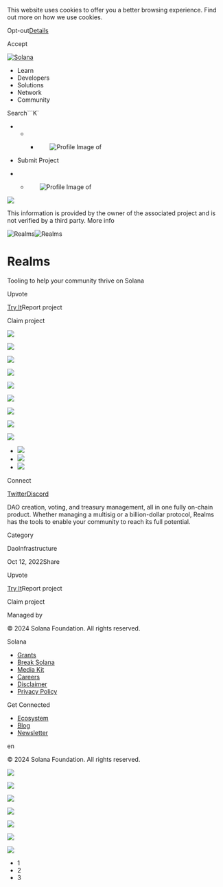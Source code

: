 This website uses cookies to offer you a better browsing experience. Find out
more on how we use cookies.

Opt-out[Details](/privacy-policy#collection-of-information)

Accept

[![Solana](/_next/static/media/logotype.e4df684f.svg)](/)

  * Learn
  * Developers
  * Solutions
  * Network
  * Community

Search```K`

  *   *   * ![](data:image/svg+xml,%3csvg%20xmlns=%27http://www.w3.org/2000/svg%27%20version=%271.1%27%20width=%2728%27%20height=%2728%27/%3e)![Profile Image of ](/_next/static/media/ecosystem_user.7ebb52fa.svg)

  * Submit Project
  *   * ![](data:image/svg+xml,%3csvg%20xmlns=%27http://www.w3.org/2000/svg%27%20version=%271.1%27%20width=%2728%27%20height=%2728%27/%3e)![Profile Image of ](/_next/static/media/ecosystem_user.7ebb52fa.svg)

![](/_next/image?url=%2F_next%2Fstatic%2Fmedia%2Fhero.631479cd.png&w=3840&q=75)

This information is provided by the owner of the associated project and is not
verified by a third party. More info

![Realms](/_next/image?url=%2Fapi%2Fprojectimg%2Fcl95t9bii198309la818ljkdg%3Ftype%3DLOGO&w=3840&q=75)![Realms](/_next/image?url=%2Fapi%2Fprojectimg%2Fcl95t9bii198309la818ljkdg%3Ftype%3DLOGO&w=3840&q=75)

# Realms

Tooling to help your community thrive on Solana

Upvote

[Try It](https://realms.today/)Report project

Claim project

![](/api/projectimg/cl95t9bii198309la818ljkdg?type=IMG&number=0)

![](/api/projectimg/cl95t9bii198309la818ljkdg?type=IMG&number=1)

![](/api/projectimg/cl95t9bii198309la818ljkdg?type=IMG&number=2)

![](/api/projectimg/cl95t9bii198309la818ljkdg?type=IMG&number=0)

![](/api/projectimg/cl95t9bii198309la818ljkdg?type=IMG&number=1)

![](/api/projectimg/cl95t9bii198309la818ljkdg?type=IMG&number=2)

![](/api/projectimg/cl95t9bii198309la818ljkdg?type=IMG&number=0)

![](/api/projectimg/cl95t9bii198309la818ljkdg?type=IMG&number=1)

![](/api/projectimg/cl95t9bii198309la818ljkdg?type=IMG&number=2)

  * ![](/_next/image?url=%2Fapi%2Fprojectimg%2Fcl95t9bii198309la818ljkdg%3Ftype%3DIMG%26number%3D0&w=3840&q=75)
  * ![](/_next/image?url=%2Fapi%2Fprojectimg%2Fcl95t9bii198309la818ljkdg%3Ftype%3DIMG%26number%3D1&w=3840&q=75)
  * ![](/_next/image?url=%2Fapi%2Fprojectimg%2Fcl95t9bii198309la818ljkdg%3Ftype%3DIMG%26number%3D2&w=3840&q=75)

Connect

[Twitter](https://twitter.com/Realms_DAOs)[Discord](https://discord.com/invite/6UZHcNJFr8)

DAO creation, voting, and treasury management, all in one fully on-chain
product. Whether managing a multisig or a billion-dollar protocol, Realms has
the tools to enable your community to reach its full potential.

Category

DaoInfrastructure

Oct 12, 2022Share

Upvote

[Try It](https://realms.today/)Report project

Claim project

Managed by

[](/)

[](/youtube)[](/twitter)[](/discord)[](/reddit)[](/github)[](/telegram)

© 2024 Solana Foundation. All rights reserved.

Solana

  * [Grants](https://solana.org/grants)
  * [Break Solana](https://break.solana.com/)
  * [Media Kit](/branding)
  * [Careers](https://jobs.solana.com/)
  * [Disclaimer](/tos)
  * [Privacy Policy](/privacy-policy)

Get Connected

  * [Ecosystem](/ecosystem)
  * [Blog](/news)
  * [Newsletter](/newsletter)

en

© 2024 Solana Foundation. All rights reserved.

![](/api/projectimg/cl95t9bii198309la818ljkdg?type=IMG&number=2)

![](/api/projectimg/cl95t9bii198309la818ljkdg?type=IMG&number=0)

![](/api/projectimg/cl95t9bii198309la818ljkdg?type=IMG&number=1)

![](/api/projectimg/cl95t9bii198309la818ljkdg?type=IMG&number=2)

![](/api/projectimg/cl95t9bii198309la818ljkdg?type=IMG&number=0)

![](/api/projectimg/cl95t9bii198309la818ljkdg?type=IMG&number=1)

![](/api/projectimg/cl95t9bii198309la818ljkdg?type=IMG&number=2)

  * 1
  * 2
  * 3

